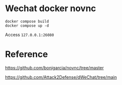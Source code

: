 # Wechat docker novnc

```
docker compose build
docker compose up -d
```

Access  `127.0.0.1:26080`

# Reference

https://github.com/bonigarcia/novnc/tree/master

https://github.com/Attack2Defense/dWeChat/tree/main


